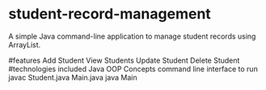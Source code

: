 # student-record-management
A simple Java command-line application to manage student records using ArrayList.

#features
 Add Student
 View Students
 Update Student
 Delete Student
 #technologies included
 Java
 OOP Concepts
 command line interface
 to run
 javac Student.java Main.java
java Main
